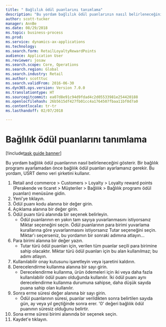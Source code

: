 ```yaml
--- 
title: " Bağlılık ödül puanlarını tanımlama"
description: "Bu yordam bağlılık ödül puanlarının nasıl belirleneceğini gösterir."
author: scott-tucker
manager: AnnBe
ms.date: 08/29/2018
ms.topic: business-process
ms.prod: 
ms.service: dynamics-ax-applications
ms.technology: 
ms.search.form: RetailLoyaltyRewardPoints
audience: Application User
ms.reviewer: josaw
ms.search.scope: Core, Operations
ms.search.region: Global
ms.search.industry: Retail
ms.author: scotttuc
ms.search.validFrom: 2016-06-30
ms.dyn365.ops.version: Version 7.0.0
ms.translationtype: HT
ms.sourcegitcommit: ea07d8e91c94d9fdad4c2d05533981e254420188
ms.openlocfilehash: 26b5615df427fb01cc4a1764507fbaa11bf0d7a0
ms.contentlocale: tr-tr
ms.lasthandoff: 02/07/2018

---
```

# <a name="define-loyalty-reward-points"></a> Bağlılık ödül puanlarını tanımlama

[!include[task guide banner](../includes/task-guide-banner.md)]

Bu yordam bağlılık ödül puanlarının nasıl belirleneceğini gösterir. Bir bağlılık programı ayarlamadan önce bağlılık ödül puanları ayarlamanız gerekir. Bu yordam, USRT demo veri şirketini kullanır.

1. Retail and commerce > Customers > Loyalty > Loyalty reward points (Perakende ve ticaret > Müşteriler > Bağlılık > Bağlılık programı ödül puanları) menüsüne gidin.
2. Yeni'ye tıklayın.
3. Ödül puanı kodu alanına bir değer girin.
4. Açıklama alanına bir değer girin.
5. Ödül puanı türü alanında bir seçenek belirleyin.
    * Ödül puanlarının en yakın tam sayıya yuvarlanmasını istiyorsanız Miktar seçeneğini seçin. Ödül puanlarının para birimi yuvarlama kurallarına göre yuvarlanmasını istiyorsanız Tutar seçeneğini seçin. Miktar'ı seçerseniz, bu yordamın bir sonraki adımına atlayın...  
6. Para birimi alanına bir değer yazın.
    * Tutar türü ödül puanları için, verilen tüm puanlar seçili para birimine sahip olacaktır. Miktar türü ödül puanları için bu alan kullanılmaz; bu adımı atlayın.  
7. Kullanılabilir onay kutusunu işaretleyin veya işaretini kaldırın.
8. Derecelendirme kullanma alanına bir sayı girin.
    * Derecelendirme kullanma, ürün ödemeleri için iki veya daha fazla kullanılabilir ödül puanı olduğunda kullanılır. İki ödül puanı aynı derecelendirme kullanma durumuna sahipse, daha düşük sayıda puana sahip olan kullanılır.  
9. Sonra erme süresi değer alanına bir sayı girin.
    * Ödül puanlarının süresi, puanlar verildikten sonra belirtilen sayıda gün, ay veya yıl geçtiğinde sonra erer. '0' değeri bağlılık ödül puanının süresiz olduğunu belirtir.  
10. Sona erme süresi birimi alanında bir seçenek seçin.
11. Kaydet'e tıklayın.


